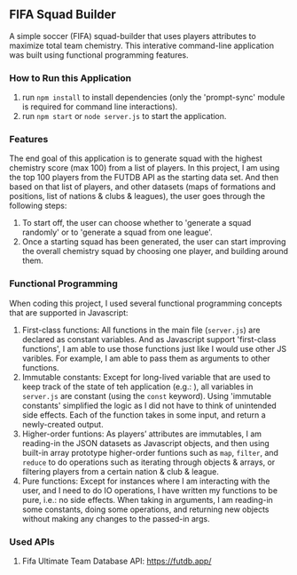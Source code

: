 ## FIFA Squad Builder

A simple soccer (FIFA) squad-builder that uses players attributes to maximize total team chemistry. This interative command-line application was built using functional programming features. 

### How to Run this Application
1. run `npm install` to install dependencies (only the 'prompt-sync' module is required for command line interactions).
2. run  `npm start` or `node server.js` to start the application.  
### Features
The end goal of this application is to generate squad with the highest chemistry score (max 100) from a list of players.
In this project, I am using the top 100 players from the FUTDB API as the starting data set.
And then based on that list of players, and other datasets (maps of formations and positions, list of nations & clubs & leagues), the user goes through the following steps:
1. To start off, the user can choose whether to 'generate a squad randomly' or to 'generate a squad from one league'. 
2. Once a starting squad has been generated, the user can start improving the overall chemistry squad by choosing one player, and building around them.

### Functional Programming
When coding this project, I used several functional programming concepts that are supported in Javascript:
1. First-class functions: All functions in the main file (`server.js`) are declared as constant variables. And as Javascript support 'first-class functions', I am able to use those functions just like I would use other JS varibles. For example, I am able to pass them as arguments to other functions.  
2. Immutable constants: Except for long-lived variable that are used to keep track of the state of teh application (e.g.: ), all variables in `server.js` are constant (using the `const` keyword). Using 'immutable constants' simplified the logic as I did not have to think of unintended side effects. Each of the function takes in some input, and return a newly-created output.
3. Higher-order funtions: As players’ attributes are immutables, I am reading-in the JSON datasets as Javascript objects, and then using built-in array prototype higher-order funtions such as `map`, `filter`, and `reduce` to do operations such as iterating through objects & arrays, or filtering players from a certain nation & club & league. 
4. Pure functions: Except for instances where I am interacting with the user, and I need to do IO operations, I have written my functions to be pure, i.e.: no side effects. When taking in arguments, I am reading-in some constants, doing some operations, and returning new objects without making any changes to the passed-in args.

### Used APIs
1. Fifa Ultimate Team Database API: https://futdb.app/
